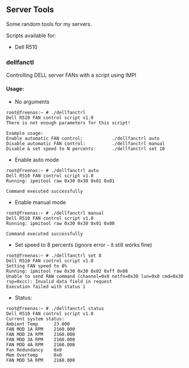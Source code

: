 ## Server Tools
Some random tools for my servers.

Scripts available for:
* Dell R510

### dellfanctl
Controlling DELL server FANs with a script using IMPI
#### Usage:
* No arguments
```
root@freenas:~ # ./dellfanctrl
Dell R510 FAN control script v1.0
There is not enough parameters for this script!

Example usage:
Enable automatic FAN control:           ./dellfanctrl auto
Disable automatic FAN control:          ./dellfanctrl manual
Disable & set speed to N percents:      ./dellfanctrl set 10
```

* Enable auto mode
```
root@freenas:~ # ./dellfanctrl auto
Dell R510 FAN control script v1.0
Running: ipmitool raw 0x30 0x30 0x01 0x01

Command executed successfully
```

* Enable manual mode
```
root@freenas:~ # ./dellfanctrl manual
Dell R510 FAN control script v1.0
Running: ipmitool raw 0x30 0x30 0x01 0x00

Command executed successfully
```

* Set speed to 8 percents (ignore error - it still works fine)
```
root@freenas:~ # ./dellfanctrl set 8
Dell R510 FAN control script v1.0
Setting FAN speed to 8%
Running: ipmitool raw 0x30 0x30 0x02 0xff 0x08
Unable to send RAW command (channel=0x0 netfn=0x30 lun=0x0 cmd=0x30 rsp=0xcc): Invalid data field in request
Execution failed with status 1
```

* Status:
```
root@freenas:~ # ./dellfanctrl status
Dell R510 FAN control script v1.0
Current system status:
Ambient Temp      23.000
FAN MOD 1A RPM    2160.000
FAN MOD 2A RPM    2160.000
FAN MOD 3A RPM    2160.000
FAN MOD 4A RPM    2160.000
Fan Redundancy    0x0
Mem Overtemp      0x0
FAN MOD 5A RPM    2160.000
```
